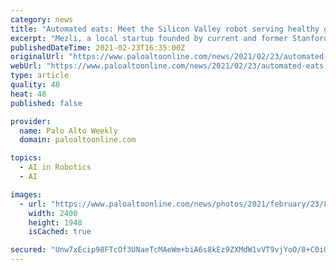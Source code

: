 ```yaml
---
category: news
title: "Automated eats: Meet the Silicon Valley robot serving healthy grain bowls for $4.99"
excerpt: "Mezli, a local startup founded by current and former Stanford students, wants to use robotics to make cheap, convenient, high-quality food available to the masses."
publishedDateTime: 2021-02-23T16:35:00Z
originalUrl: "https://www.paloaltoonline.com/news/2021/02/23/automated-eats-meet-the-silicon-valley-robot-serving-healthy-grain-bowls-for-499"
webUrl: "https://www.paloaltoonline.com/news/2021/02/23/automated-eats-meet-the-silicon-valley-robot-serving-healthy-grain-bowls-for-499"
type: article
quality: 48
heat: 48
published: false

provider:
  name: Palo Alto Weekly
  domain: paloaltoonline.com

topics:
  - AI in Robotics
  - AI

images:
  - url: "https://www.paloaltoonline.com/news/photos/2021/february/23/89822_col.jpg"
    width: 2400
    height: 1948
    isCached: true

secured: "Unw7xEcip98FTcOf3UNaeTcMAeWm+biA6s8kEz9ZXMdW1vVT9vjYoO/8+C0iUCnwEWR5IQRLSh1dpRXXQ5WndFHRKNM1S3fNKGlKrZ4UfMtMDmQGlA/HYoqo9P3/EF0DULLuqimyKwW5NFdtR1PDJv4CRHi/dTAs+iAcEshBpHkXYSYgfDXmCteJnCRmNiN5llz4CFZ+VP7AVnGExsRMyCnA4cw06RwAxiDnrRVhsILx5y+5BK0hozdjNDwbzzDyYBTceidxsitTE6z2r6fbAXvRVr2PJ3LAelY4ezXJOVwDS3kWAibL6VhlxrAGQier36eCvQNBWI1h+PazmgtnlBgcgGcNKj3+SaNATgGoMeU=;efS8bLZkUkUOHstC2TpSVQ=="
---
```


